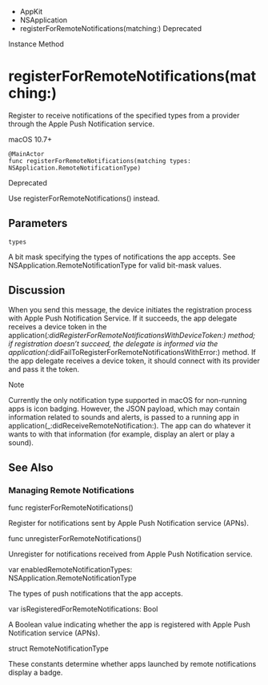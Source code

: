 

- AppKit
- NSApplication
-  registerForRemoteNotifications(matching:) Deprecated

Instance Method

# registerForRemoteNotifications(matching:)

Register to receive notifications of the specified types from a provider through the Apple Push Notification service.

macOS 10.7+

``` source
@MainActor
func registerForRemoteNotifications(matching types: NSApplication.RemoteNotificationType)
```

Deprecated

Use registerForRemoteNotifications() instead.

## Parameters 

`types`  

A bit mask specifying the types of notifications the app accepts. See NSApplication.RemoteNotificationType for valid bit-mask values.

## Discussion

When you send this message, the device initiates the registration process with Apple Push Notification Service. If it succeeds, the app delegate receives a device token in the application(_:didRegisterForRemoteNotificationsWithDeviceToken:) method; if registration doesn’t succeed, the delegate is informed via the application(_:didFailToRegisterForRemoteNotificationsWithError:) method. If the app delegate receives a device token, it should connect with its provider and pass it the token.

Note

Currently the only notification type supported in macOS for non-running apps is icon badging. However, the JSON payload, which may contain information related to sounds and alerts, is passed to a running app in application(_:didReceiveRemoteNotification:). The app can do whatever it wants to with that information (for example, display an alert or play a sound).

## See Also

### Managing Remote Notifications

func registerForRemoteNotifications()

Register for notifications sent by Apple Push Notification service (APNs).

func unregisterForRemoteNotifications()

Unregister for notifications received from Apple Push Notification service.

var enabledRemoteNotificationTypes: NSApplication.RemoteNotificationType

The types of push notifications that the app accepts.

var isRegisteredForRemoteNotifications: Bool

A Boolean value indicating whether the app is registered with Apple Push Notification service (APNs).

struct RemoteNotificationType

These constants determine whether apps launched by remote notifications display a badge.

